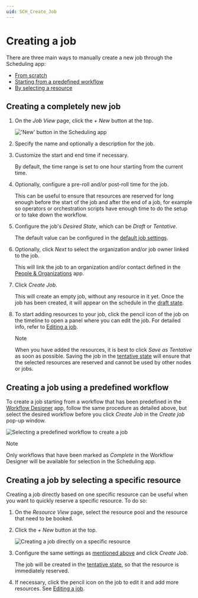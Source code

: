 ```yaml
---
uid: SCH_Create_Job
---
```


# Creating a job

There are three main ways to manually create a new job through the Scheduling app:

- [From scratch](#creating-a-completely-new-job)
- [Starting from a predefined workflow](#creating-a-job-using-a-predefined-workflow)
- [By selecting a resource](#creating-a-job-by-selecting-a-specific-resource)

## Creating a completely new job

1. On the *Job View* page, click the *+ New* button at the top.

   !['New' button in the Scheduling app](~/solutions/images/Scheduling_Create_Job.png)

1. Specify the name and optionally a description for the job.

1. Customize the start and end time if necessary.

   By default, the time range is set to one hour starting from the current time.

1. Optionally, configure a pre-roll and/or post-roll time for the job.<!-- RN 43035 -->

   This can be useful to ensure that resources are reserved for long enough before the start of the job and after the end of a job, for example so operators or orchestration scripts have enough time to do the setup or to take down the workflow.

1. Configure the job's *Desired State*, which can be *Draft* or *Tentative*.<!-- RN 43448 -->

   The default value can be configured in the [default job settings](xref:MO_S_App_Configuration#configure-job-defaults).

1. Optionally, click *Next* to select the organization and/or job owner linked to the job.

   This will link the job to an organization and/or contact defined in the [People & Organizations](xref:People_Organizations) app.

1. Click *Create Job*.

   This will create an empty job, without any resource in it yet. Once the job has been created, it will appear on the schedule in the [draft state](xref:MO_S_Job_States).

1. To start adding resources to your job, click the pencil icon of the job on the timeline to open a panel where you can edit the job. For detailed info, refer to [Editing a job](xref:SCH_Edit_Job).

   > [!NOTE]
   > When you have added the resources, it is best to click *Save as Tentative* as soon as possible. Saving the job in the [tentative state](xref:MO_S_Job_States) will ensure that the selected resources are reserved and cannot be used by other nodes or jobs.

## Creating a job using a predefined workflow

To create a job starting from a workflow that has been predefined in the [Workflow Designer](xref:MO_Workflow_Designer) app, follow the same procedure as detailed above, but select the desired workflow before you click *Create Job* in the *Create job* pop-up window.

![Selecting a predefined workflow to create a job](~/solutions/images/Scheduling_Create_Job_from_Workflow.png)

> [!NOTE]
> Only workflows that have been marked as *Complete* in the Workflow Designer will be available for selection in the Scheduling app.

## Creating a job by selecting a specific resource

Creating a job directly based on one specific resource can be useful when you want to quickly reserve a specific resource. To do so:

1. On the *Resource View* page, select the resource pool and the resource that need to be booked.

1. Click the *+ New* button at the top.

   ![Creating a job directly on a specific resource](~/solutions/images/Scheduling_Create_Job_on_Resource.png)

1. Configure the same settings as [mentioned above](#creating-a-completely-new-job) and click *Create Job*.

   The job will be created in the [tentative state](xref:MO_S_Job_States), so that the resource is immediately reserved.

1. If necessary, click the pencil icon on the job to edit it and add more resources. See [Editing a job](xref:SCH_Edit_Job).
